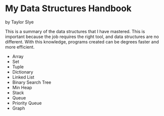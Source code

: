 # My Data Structures Handbook

by Taylor Slye

This is a summary of the data structures that I have mastered. This is important 
because the job requires the right tool, and data structures are no different.
With this knowledge, programs created can be degrees faster and more efficient.

* Array
* Set
* Tuple
* Dictionary
* Linked List
* Binary Search Tree
* Min Heap
* Stack
* Queue
* Priority Queue
* Graph

